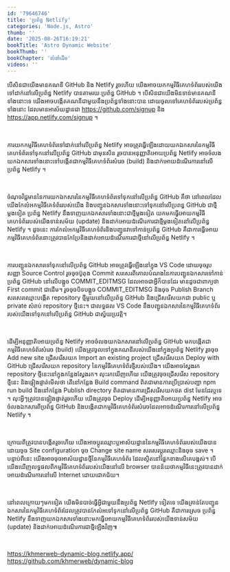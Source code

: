 ```yaml
---
id: '79646746'
title: 'ប្រព័ន្ធ Netlify'
categories: 'Node.js, Astro'
thumb: ''
date: '2025-08-26T16:19:21'
bookTitle: 'Astro Dynamic Website'
bookThumb: ''
bookChapter: 'លំនាំ​ដើម'
videos: ''
---
```

<p>បើសិន​ជា​យើង​មាន​គណនី GitHub និង Netlify រួច​ហើយ យើង​អាច​យក​កម្មវិធី​គេហទំព័រ​របស់​យើង​ទៅ​ដាក់​នៅ​លើ​ប្រព័ន្ធ Netlify បាន​តាម​រយៈ​ប្រព័ន្ធ GitHub ។ បើ​សិន​ជា​យើង​មិន​ទាន់​មាន​គណនី​ទាំងនោះ​ទេ យើង​អាច​បង្កើត​គណនី​ជាមួយ​នឹង​ប្រព័ន្ធ​ទាំងនោះ​បាន​ ដោយ​ចូល​ទៅ​គេហទំព័រ​របស់​ប្រព័ន្ធ​ទាំងនោះ​ ដែល​មាន​អាស័យដ្ឋាន​ជា <a href="https://github.com/signup">https://github.com/signup</a> និង <a href="https://app.netlify.com/signup">https://app.netlify.com/signup</a> ។</p><p>&nbsp;</p><p>ការយក​កម្មវិធី​គេហទំព័រ​ទៅ​ដាក់​នៅ​លើ​ប្រព័ន្ធ Netlify អាច​ត្រូវ​ធ្វើឡើង​ដោយ​យក​ឯកសារ​នៃ​កម្មវិធី​គេហទំព័រ​ទៅ​ទុក​នៅ​លើ​ប្រព័ន្ធ GitHub ជា​មុន​សិន រួច​​បាន​អនុញ្ញាតិ​អោយ​ប្រព័ន្ធ Netlify អាច​ចំលង​យក​ឯកសារ​ទាំងនោះ​ទៅ​បង្កើត​ជា​កម្មវិធី​គេហទំព័រ​សំរេច (build) និង​ដាក់​អោយ​ដំណើរការ​នៅ​លើ​ប្រព័ន្ធ Netlify ។</p><p>&nbsp;</p><p>ចំណុច​វិជ្ជមាន​នៃ​ការយក​ឯកសារ​នៃ​កម្មវិធី​គេហទំព័រ​ទៅ​ទុក​នៅ​លើ​ប្រព័ន្ធ GitHub គឺ​ថា​ នៅ​ពេល​ដែល​យើងកែលំអកម្មវិធី​គេទំព័រ​របស់​យើង​ និង​បញ្ជូន​ឯកសារ​ទាំងនោះ​ទៅ​ទុក​នៅ​លើ​ប្រពន្ធ GitHub ជា​ថ្មី​ម្តងទៀត ប្រព័ន្ធ Netlify នឹង​ទាញ​យក​ឯកសារ​ទាំងនោះ​ជា​ថ្មី​ម្តងទៀត យក​មក​​ធ្វើ​អោយ​កម្មវិធី​គេហទំព័រ​របស់​យើង​ទាន់​សម័យ (update) និង​ដាក់​អោយ​ដំណើរការ​ជាថ្មី​ម្តង​ទៀត​​នៅ​លើ​ប្រព័ន្ធ Netlify ។ ដូចនេះ ការកែលំអកម្មវិធី​គេហទំព័រ​និង​បញ្ជូន​វា​ទៅ​កាន់​ប្រព័ន្ធ GitHub គឺ​ជា​ការធ្វើ​អោយ​កម្មវិធី​គេហទំព័រ​នោះ​ត្រូវ​បាន​កែប្រែ​និង​ដាក់​អោយ​ដំណើរការ​ជា​ថ្មី​នៅ​លើ​ប្រព័ន្ធ Netlify ។</p><p>&nbsp;</p><p>ការ​បញ្ជូន​ឯកសារ​ទៅ​ទុក​នៅ​លើប្រព័ន្ធ GitHub អាច​ត្រូវ​ធ្វើឡើង​នៅ​ក្នុង​ VS Code ដោយ​ចុច​រូបសញ្ញា Source Control រួច​ចុចប៊ូតុង Commit សរសេរ​ពី​គោលបំណង​នៃ​ការបញ្ជូន​ឯកសារ​ទៅ​កាន់​ប្រព័ន្ធ GitHub នៅ​លើ​បង្អួច COMMIT_EDITMSG ដែល​​អាច​ជា​អ្វី​ក៏​បាន​ដែរ​ មាន​ដូច​ជា​ពាក្យ​ថា First commit ជា​ដើម​។ រួច​ចុច​បិទ​បង្អួច COMMIT_EDITMSG និង​ចុច Publish Branch សរសេរ​ឈ្មោះបង្កើត​ repository ថ្មី​មួយ​នៅ​លើ​ប្រព័ន្ធ GitHub និង​ជ្រើសរើស​យក​ជា public ឬ​ private សំរាប់​ repository ថ្មី​នេះ​។ ជាលទ្ធផល VS Code នឹង​បញ្ជូន​ឯកសារ​នៃ​កម្មវិធី​គេហទំព័រ​របស់​យើង​ទៅ​ទុក​នៅ​លើ​ប្រព័ន្ធ GitHub ជា​ស្វ័យប្រវត្តិ​។</p><p>&nbsp;</p><p>ដើម្បី​អនុញ្ញាតិ​អោយ​ប្រព័ន្ធ Netlify អាច​ចំលង​យក​ឯកសារ​នៅ​លើ​ប្រព័ន្ធ GitHub មក​បង្កើត​ជា​កម្មវិធី​គេហទំព័រ​សំរេច (build) យើង​ត្រូវ​ចូល​ទៅ​ក្នុង​គណនី​របស់​យើង​នៅ​ក្នុង​ប្រព័ន្ធ Netlify រួច​ចុច Add new site ជ្រើសរើស​យក Import an existing project ជ្រើសរើស​យក Deploy with GitHub ជ្រើសរើស​យក repository នៃ​កម្មវិធី​គេហទំព័រថ្មី​របស់​យើង​។ យើង​អាច​ស្វែងរក​ repository ថ្មី​នេះ​នៅ​ក្នុង​កន្លែងស្វែង​រក។ លុះ​រក​ឃើញ​ហើយ យើង​ត្រូវ​ចុច​ជ្រើសរើស​ repository ថ្មី​នេះ និង​ផ្ទៀង​ផ្ទាត់​មើល​ថា តើ​នៅ​កន្លែង Build command ពិត​ជា​មាន​ការប្រើប្រាស់​បញ្ជា npm run build និង​នៅ​កន្លែង Publish directory ពិត​ជា​មាន​ការជ្រើសរើស​យក​ថត dist មែន​ដែរ​ឬទេ​។ លុះ​អ្វី​ៗ​ត្រូវ​បាន​ផ្ទៀងផ្ទាត់​រួច​ហើយ យើង​ត្រូវ​ចុច Deploy ​​​​​​​​​​​​​​​​​​​​​​​​​​​​​​​​​​​​​​​​​​​​​​​​​​​​​​​​​​​​​​​​​​​​​​​​​​​​​​​​​​​​​​​​​​​​​​​​​​​​​​​​​​​​​​​​​​​​​​​​​​​​​​​​​​​​​​​​​​​​​​​ដើម្បីអនុញ្ញាតិ​អោយ​ប្រព័ន្ធ Netlify អាច​ចំលង​ឯកសារ​ពី​ប្រព័ន្ធ GitHub និង​បង្កើត​ជា​កម្មវិធី​គេហទំព័រ​សំរេច​ដែល​អាច​ដំណើរការ​នៅ​លើ​ប្រព័ន្ធ Netlify ។</p><p>&nbsp;</p><p>ក្រោយ​ពី​ត្រូវ​បាន​បង្កើត​រួច​ហើយ យើង​អាច​ប្តូរ​ឈ្មោះ​ឬ​អាស័យដ្ឋាន​នៃ​កម្មវិធី​គេហទំព័រ​របស់​យើង​បាន​ ដោយ​ចុច Site configuration ចុច Change site name សរសេរ​ប្តូរ​ឈ្មោះ​និង​ចុច save ។ បន្ទាប់​ពី​នេះ យើង​អាច​ចុច​អាស័យដ្ឋាន​ថ្មី​នៃ​កម្មវិធី​គេហទំព័រ​ ដែល​ស្ថិត​នៅ​ផ្នែក​ខាង​លើគេ​បង្អស់។ បើ​យើង​ឃើញ​លទ្ធផល​ពី​កម្មវិធី​គេហទំព័រ​របស់​យើង​នៅ​លើ​ browser បាន​ន័យ​ថា​កម្មវិធី​នេះ​ត្រូវ​បាន​ដាក់​អោ​យ​ដំណើរការ​នៅ​លើ Internet ដោយ​ជោគជ័យ​​​។</p><p>&nbsp;</p><p>នៅ​ពេល​ក្រោយ​ៗ​មក​ទៀត យើង​មិន​បាច់​ធ្វើ​អ្វី​ជាមួយ​នឹង​ប្រព័ន្ធ Netlify ទៀត​ទេ យើង​គ្រាន់​តែ​បញ្ជូន​ឯកសារ​នៃ​កម្មវិធី​គេហទំព័រ​ដែល​ត្រូវ​បាន​កែលំអ​ទៅ​ទុកនៅ​លើ​ប្រព័ន្ធ GitHub គឺ​ជា​ការស្រេច ប្រព័ន្ធ Netlify ​​​នឹងទាញ​យក​ឯកសារ​ទាំងនោះ​មក​ធ្វើ​អោយកម្មវិធី​គេហទំព័រ​របស់​យើង​​ទាន់​សម័យ (update) និង​ដាក់​អោយ​ដំណើរការ​ជា​ថ្មី​ឡើង​វិញ​៕</p><p>&nbsp;</p><p><a href="https://khmerweb-dynamic-blog.netlify.app/">https://khmerweb-dynamic-blog.netlify.app/</a><br><a href="https://github.com/khmerweb/dynamic-blog">https://github.com/khmerweb/dynamic-blog</a></p>